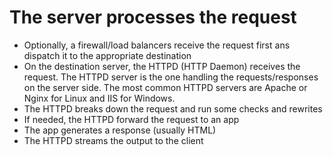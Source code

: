 # The server processes the request

- Optionally, a firewall/load balancers receive the request first ans dispatch it to the appropriate destination
- On the destination server, the HTTPD (HTTP Daemon) receives the request. The HTTPD server is the one handling the requests/responses on the server side. The most common HTTPD servers are Apache or Nginx for Linux and IIS for Windows.
- The HTTPD breaks down the request and run some checks and rewrites
- If needed, the HTTPD forward the request to an app
- The app generates a response (usually HTML)
- The HTTPD streams the output to the client
